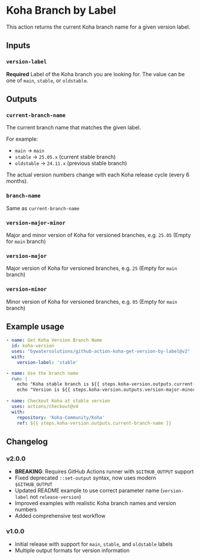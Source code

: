 # Koha Branch by Label

This action returns the current Koha branch name for a given version label.

## Inputs

### `version-label`

**Required** Label of the Koha branch you are looking for.
The value can be one of `main`, `stable`, or `oldstable`.

## Outputs

### `current-branch-name`

The current branch name that matches the given label.

For example:
- `main` → `main`
- `stable` → `25.05.x` (current stable branch)
- `oldstable` → `24.11.x` (previous stable branch)

The actual version numbers change with each Koha release cycle (every 6 months).

### `branch-name`

Same as `current-branch-name`

### `version-major-minor`

Major and minor version of Koha for versioned branches, e.g. `25.05`
(Empty for `main` branch)

### `version-major`

Major version of Koha for versioned branches, e.g. `25`
(Empty for `main` branch)

### `version-minor`

Minor version of Koha for versioned branches, e.g. `05`
(Empty for `main` branch)

## Example usage

```yaml
- name: Get Koha Version Branch Name
  id: koha-version
  uses: "bywatersolutions/github-action-koha-get-version-by-label@v2"
  with:
    version-label: 'stable'

- name: Use the branch name
  run: |
    echo "Koha stable branch is ${{ steps.koha-version.outputs.current-branch-name }}"
    echo "Version is ${{ steps.koha-version.outputs.version-major-minor }}"
    
- name: Checkout Koha at stable version
  uses: actions/checkout@v4
  with:
    repository: 'Koha-Community/Koha'
    ref: ${{ steps.koha-version.outputs.current-branch-name }}
```

## Changelog

### v2.0.0
- **BREAKING**: Requires GitHub Actions runner with `$GITHUB_OUTPUT` support
- Fixed deprecated `::set-output` syntax, now uses modern `$GITHUB_OUTPUT`
- Updated README example to use correct parameter name (`version-label` not `release-version`)
- Improved examples with realistic Koha branch names and version numbers
- Added comprehensive test workflow

### v1.0.0
- Initial release with support for `main`, `stable`, and `oldstable` labels
- Multiple output formats for version information
